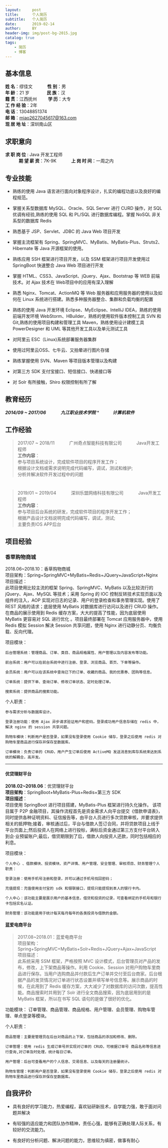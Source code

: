 ```yaml
---
layout:     post
title:      个人简历
subtitle:   个人简历
date:       2019-02-14
author:     BY
header-img: img/post-bg-2015.jpg
catalog: true
tags:
    - 简历
    - 博客
---
```


## 基本信息

**姓 	名**：缪佳文
<span>&nbsp;&nbsp;&nbsp;&nbsp;&nbsp;&nbsp;&nbsp;&nbsp;&nbsp;&nbsp;</span>
**性 	别**：男<br>
**年		龄**：21 岁
<span>&nbsp;&nbsp;&nbsp;&nbsp;&nbsp;&nbsp;&nbsp;&nbsp;&nbsp;&nbsp;&nbsp;&nbsp;</span>
**民		族**：汉<br>
**籍		贯**：江西抚州
<span>&nbsp;&nbsp;&nbsp;&nbsp;&nbsp;&nbsp;&nbsp;</span>
**学		历**：大专<br>
**工 	作 经 验**：2年	<br>
**电		话**：13048851374
<br>
**邮		箱**：miao2627045617@163.com<br>
**现 	居 地 址**：深圳南山区<br>	

## 求职意向

**求 职 岗 位** : Java 开发工程师	
<span>&nbsp;&nbsp;&nbsp;&nbsp;&nbsp;&nbsp;&nbsp;&nbsp;&nbsp;&nbsp;</span>
**期 望 薪 资**：7K-9K
<span>&nbsp;&nbsp;&nbsp;&nbsp;&nbsp;&nbsp;&nbsp;&nbsp;&nbsp;&nbsp;</span>
**上 岗 时 间**：一周之内

## 专业技能

- 熟练的使用 Java 语言进行面向对象程序设计，扎实的编程功底以及良好的编程规范。

- 掌握关系型数据库 MySQL、Oracle、SQL Server 进行 CURD 操作，对 SQL 优调有经验,熟练的使用 SQL 和 PL/SQL 进行数据库编程。掌握 NoSQL 非关系型的数据库 Redis

- 熟悉基于 JSP、Servlet、JDBC 的 Java Web 项目开发

- 掌握主流框架有 Spring、SpringMVC、MyBatis、MyBatis-Plus、Struts2、Hibernate 等 Java 开源框架的使用。

- 熟练应用 SSH 框架进行项目开发，以及 SSM 框架进行项目开发使用过 SpringBoot 快速整合 Java Web 项目进行开发

- 掌握 HTML、CSS3、JavaScript、jQuery、Ajax、Bootstrap 等 WEB 前端技术。对 Ajax 技术在 Web项目中的应用有深入理解

- 熟悉 Nginx、Tomcat、ActionMQ 等 Web 服务器和应用服务器的使用以及如何在 Linux 系统进行搭建。熟悉多种服务器整合、集群和负载均衡的配置

- 熟练的使用 Java 开发环境 Eclipse、MyEclipse、IntelliJ IDEA，熟练的使用前端开发环境 WebStorm、HBuilder，熟练的使用软件版本控制工具 SVN 和 Git,熟练的使用项目构建和管理工具 Maven，熟练使用设计建模工具 PowerDesigner 和 UML 等其他开发工具以及单元测试工具

- 对阿里云 ESC（Linux)系统部署服务器集群

- 使用过阿里云OSS、七牛云、又拍晕进行图片存储

- 熟练掌握使用 SVN、Maven 等项目版本管理以及构建

- 对第三方 SDK 支付宝接口、短信接口、快递接口等

- 对 Solr 有所接触，Shiro 权限控制有所了解

## 教育经历

***2014/09 ~ 2017/06***
<span>&nbsp;&nbsp;&nbsp;&nbsp;&nbsp;&nbsp;&nbsp;&nbsp;&nbsp;&nbsp;</span>
***九江职业技术学院***
*<span>&nbsp;&nbsp;&nbsp;&nbsp;&nbsp;&nbsp;&nbsp;&nbsp;&nbsp;&nbsp;</span>
***计算机软件***

## 工作经验

>2017/07 ~ 2018/11
<span>&nbsp;&nbsp;&nbsp;&nbsp;&nbsp;&nbsp;&nbsp;&nbsp;&nbsp;&nbsp;</span>
广州奇点智能科技有限公司
<span>&nbsp;&nbsp;&nbsp;&nbsp;&nbsp;&nbsp;&nbsp;&nbsp;&nbsp;&nbsp;</span>
Java开发工程师<br>
**工作内容**：<br>
参与项目系统设计，完成软件项目的程序开发工作；<br>
>根据设计文档或需求说明完成代码编写，调试，测试和维护;<br> 
>分析并解决软件开发过程中的问题<br>
#
>2019/01 ~ 2019/04
<span>&nbsp;&nbsp;&nbsp;&nbsp;&nbsp;&nbsp;&nbsp;&nbsp;&nbsp;&nbsp;</span>
深圳乐盟网络科技有限公司
<span>&nbsp;&nbsp;&nbsp;&nbsp;&nbsp;&nbsp;&nbsp;&nbsp;&nbsp;&nbsp;</span>
Java开发工程师<br>
**工作内容**：<br>
参与项目后台系统的研发，完成软件项目的程序开发工作；<br>
>根据产品设计文档说明完成代码编写，调试，测试;<br> 
>主要负责IOS APP后台<br>

## 项目经验

### 香草购物商城
>
2018.06~2018.10：香草购物商城<br>
项目架构：Spring+SpringMVC+MyBatis+Redis+JQuery+JavaScript+Nginx<br>
项目描述：<br>
	此项目使用比较主流的框架 Spring、SpringMVC、MyBatis 以及比较流行的 jQuery、Ajax、MySQL 等技术；采用 Spring 的 IOC 控制反转技术实现页面以及组件的注入，AOP 实现对日志的记录、用户的登录检查和事务管理实现。使用了 REST 风格的请求；底层使用 MyBatis 对数据库进行访问以及进行 CRUD 操作。在商品的展示使用到 Redis 缓存方案，大大的提高了性能，因为底层使用 MyBatis 更容易对 SQL 进行优化 。项目最终部署在 Tomcat 应用服务器中，使用 Redis 模拟 Session 解决 Session 共享问题，使用 Nginx 进行动静分页、均衡负载、反向代理。

项目模块：

	后台管理系统：管理商品、订单、类目、商品规格属性、用户管理以及内容发布等功能。

	前台系统：用户可以在前台系统中进行注册、登录、浏览商品、首页、下单等操作。

	会员系统：用户可以在该系统中查询已下的订单、收藏的商品、我的优惠券、团购等信息。

	订单系统：提供下单、查询订单、修改订单状态、定时处理订单。

	搜索系统：提供商品的搜索功能。

个人职责：
 
	参与需求分析与数据库设计。
	
	登录注册功能：使用 Ajax 异步请求验证用户和密码，登录成功用户信息存储在 redis 中，解决 nginx 的 session 共享问题。
	
	购物车模块：判断用户是否登录，如果没有登录使用 Cookie 储存，登录之后使用 redis 对购物车里商品进行保存并保存至数据库。
	
	订单模块：负责订单的 CRUD，用户产生订单后使用 ActiveMQ 发送消息到库存系统来达到系统的解耦合，高并发。

----------

#### 优贷理财平台
>
**2018.02~2018.06**：优贷理财平台<br>
**项目架构**：SpringBoot+MyBatis-Plus+Redis+第三方 SDK<br>
**项目描述**：<br>
	项目使用 SpringBoot 进行项目搭建，MyBatis-Plus 框架进行持久化操作。 该项目属于 P2P 金融项目，其操作流程首先是资金需求人向平台提交《借款申请表》，同时提供各种证明资料、征信报告等，由平台人员进行多次贷款审核，并要求提供相关的抵押物;接着，审核通过后，平台与借款人签订合同，并将贷款项目上线于平台页面上;然后投资人在网络上进行投标，满标后资金通过第三方支付平台转入到企·业预留账户;最后，借贷期限到了后，借款人向投资人还款，同时包括相应的利息。

项目模块：

	个人中心 、借款模块、投资模块、资产详情、用户管理、安全管理、审核项目、财务管理个人职责：
	
	登录注册：使用手机号注册和登录，并可以通过手机号找回密码；
	
	充值提现：充值使用支付宝的 sdk 和银联接口，提现只能提现到本人的银行卡内。
	
	个人中心：该功能主要是展示用户的基本信息，借贷和投资的记录，可查看绑定的手机号和银行卡包括实名认证。
	
	财务管理：该功能是用于统计每天每月每年的各类投资与借款的金额。
 


#### 蓝爱电商平台
>2017.08~2018.01：蓝爱电商平台<br>
项目架构：Spring+SpringMVC+MyBatis+Solr+Redis+JQuery+Ajax+JavaScript<br>
项目描述：<br>
	此系统采用 SSM 框架，严格按照 MVC 设计模式，后台管理员对产品的发布，修改，上下架商品等操作。利用 Cookie、Session 对用户购物车里商品进行保存。当用户选购商品并付款后生产订单并交付至后台商家。后台根据产品的发货情况对订单进行状态设置并填写单号信息等。展示商品的时候，在此用到了 Redis 缓存方案，大大减少了对数据库的访问次数，提高性能。商品搜索时并用到了 Solr 进行全文商品搜索，因为底层用到的是 MyBatis 框架，所以在书写 SQL 语句的是做了很好的优化。

功能模块： 订单管理、商品管理、商品规格、用户管理、会员管理、购物车管理、单点登录等模块。

 个人职责：

	商品管理：主要是管理员在后台对商品的上下架，包括商品的添加和修改、删除。

    订单管理：使用 redis 生成订单号并实现对订单的 CRUD，可根据订单号 商品名称等信息进行查询,对订单及时处理，统计每日订单。

    用户管理：后台可查看用户的个人信息、交易信息、以及每天的注册量统计。

	购物车管理：判断用户是否登录，如果没有登录使用 Cookie 储存，登录之后使用 redis 对购物车里商品进行保存并保存至数据库。


## 自我评价

- 具有良好的学习能力，热爱编程，喜欢钻研新技术，自学能力强，敢于面对问题并解决

- 有较强的适应能力和团队协作精神，责任心强，能够有正确处理人际关系，有较好的交流能力。

- 有良好的分析问题、解决问题的能力，思维较为缜密，做事有耐心
